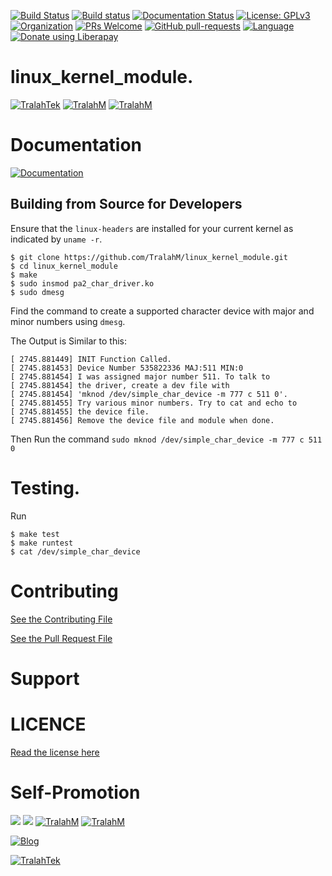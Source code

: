 
[![Build Status](https://travis-ci.com/TralahM/linux_kernel_module.svg?branch=master)](https://travis-ci.com/TralahM/linux_kernel_module)
[![Build status](https://ci.appveyor.com/api/projects/status/yvvmq5hyf7hj743a/branch/master?svg=true)](https://ci.appveyor.com/project/TralahM/linux_kernel_module/branch/master)
[![Documentation Status](https://readthedocs.org/projects/linux_kernel_module/badge/?version=latest)](https://linux_kernel_module.readthedocs.io/en/latest/?badge=latest)
[![License: GPLv3](https://img.shields.io/badge/License-GPLV2-green.svg)](https://opensource.org/licenses/GPLV2)
[![Organization](https://img.shields.io/badge/Org-TralahTek-blue.svg)](https://github.com/TralahTek)
[![PRs Welcome](https://img.shields.io/badge/PRs-Welcome-brightgreen.svg?style=flat-square)](https://github.com/TralahM/linux_kernel_module/pull/)
[![GitHub pull-requests](https://img.shields.io/badge/Issues-pr-red.svg?style=flat-square)](https://github.com/TralahM/linux_kernel_module/pull/)
[![Language](https://img.shields.io/badge/Language-C-555555.svg)](https://github.com/TralahM)
<noscript><a href="https://liberapay.com/TralahM/donate"><img alt="Donate using Liberapay" src="https://liberapay.com/assets/widgets/donate.svg"></a></noscript>

# linux_kernel_module.


[![TralahTek](https://img.shields.io/badge/Organization-TralahTek-black.svg?style=for-the-badge&logo=github)](https://github.com/TralahTek)
[![TralahM](https://img.shields.io/badge/Engineer-TralahM-blue.svg?style=for-the-badge&logo=github)](https://github.com/TralahM)
[![TralahM](https://img.shields.io/badge/Maintainer-TralahM-green.svg?style=for-the-badge&logo=github)](https://github.com/TralahM)

# Documentation

[![Documentation](https://img.shields.io/badge/Docs-linux_kernel_module-blue.svg?style=for-the-badge)](https://github.com/TralahM/linux_kernel_module)


## Building from Source for Developers
Ensure that the `linux-headers` are installed for your current kernel as
indicated by `uname -r`.

```console
$ git clone https://github.com/TralahM/linux_kernel_module.git
$ cd linux_kernel_module
$ make
$ sudo insmod pa2_char_driver.ko
$ sudo dmesg
```
Find the command to create a supported character device with major and minor
numbers using `dmesg`.

The Output is Similar to this:

```
[ 2745.881449] INIT Function Called.
[ 2745.881453] Device Number 535822336 MAJ:511 MIN:0
[ 2745.881454] I was assigned major number 511. To talk to
[ 2745.881454] the driver, create a dev file with
[ 2745.881454] 'mknod /dev/simple_char_device -m 777 c 511 0'.
[ 2745.881455] Try various minor numbers. Try to cat and echo to
[ 2745.881455] the device file.
[ 2745.881456] Remove the device file and module when done.

```

Then Run the command `sudo mknod /dev/simple_char_device -m 777 c 511 0`


# Testing.

Run
```
$ make test
$ make runtest
$ cat /dev/simple_char_device
```


# Contributing
[See the Contributing File](CONTRIBUTING.rst)


[See the Pull Request File](PULL_REQUEST_TEMPLATE.md)


# Support

# LICENCE

[Read the license here](LICENSE)


# Self-Promotion

[![](https://img.shields.io/badge/Github-TralahM-green?style=for-the-badge&logo=github)](https://github.com/TralahM)
[![](https://img.shields.io/badge/Twitter-%40tralahtek-blue?style=for-the-badge&logo=twitter)](https://twitter.com/TralahM)
[![TralahM](https://img.shields.io/badge/Kaggle-TralahM-purple.svg?style=for-the-badge&logo=kaggle)](https://kaggle.com/TralahM)
[![TralahM](https://img.shields.io/badge/LinkedIn-TralahM-white.svg?style=for-the-badge&logo=linkedin)](https://linkedin.com/in/TralahM)


[![Blog](https://img.shields.io/badge/Blog-tralahm.tralahtek.com-blue.svg?style=for-the-badge&logo=rss)](https://tralahm.tralahtek.com)

[![TralahTek](https://img.shields.io/badge/Organization-TralahTek-cyan.svg?style=for-the-badge)](https://org.tralahtek.com)



